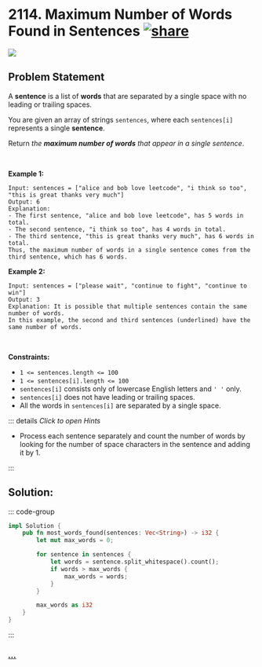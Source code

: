# 2114. Maximum Number of Words Found in Sentences [![share]](https://leetcode.com/problems/maximum-number-of-words-found-in-sentences/)

![][easy]

## Problem Statement

<p>A <strong>sentence</strong> is a list of <strong>words</strong> that are separated by a single space with no leading or trailing spaces.</p>
<p>You are given an array of strings <code>sentences</code>, where each <code>sentences[i]</code> represents a single <strong>sentence</strong>.</p>
<p>Return <em>the <strong>maximum number of words</strong> that appear in a single sentence</em>.</p>
<p> </p>
<p><strong class="example">Example 1:</strong></p>

```
Input: sentences = ["alice and bob love leetcode", "i think so too", "this is great thanks very much"]
Output: 6
Explanation:
- The first sentence, "alice and bob love leetcode", has 5 words in total.
- The second sentence, "i think so too", has 4 words in total.
- The third sentence, "this is great thanks very much", has 6 words in total.
Thus, the maximum number of words in a single sentence comes from the third sentence, which has 6 words.
```

<p><strong class="example">Example 2:</strong></p>

```
Input: sentences = ["please wait", "continue to fight", "continue to win"]
Output: 3
Explanation: It is possible that multiple sentences contain the same number of words.
In this example, the second and third sentences (underlined) have the same number of words.
```

<p> </p>
<p><strong>Constraints:</strong></p>
<ul>
<li><code>1 &lt;= sentences.length &lt;= 100</code></li>
<li><code>1 &lt;= sentences[i].length &lt;= 100</code></li>
<li><code>sentences[i]</code> consists only of lowercase English letters and <code>' '</code> only.</li>
<li><code>sentences[i]</code> does not have leading or trailing spaces.</li>
<li>All the words in <code>sentences[i]</code> are separated by a single space.</li>
</ul>

::: details _Click to open Hints_

- Process each sentence separately and count the number of words by looking for the number of space characters in the sentence and adding it by 1.

:::

## Solution:

::: code-group

```rs [Rust]
impl Solution {
    pub fn most_words_found(sentences: Vec<String>) -> i32 {
        let mut max_words = 0;

        for sentence in sentences {
            let words = sentence.split_whitespace().count();
            if words > max_words {
                max_words = words;
            }
        }

        max_words as i32
    }
}

```

:::

### [_..._](#)

```

```

<!----------------------------------{ link }--------------------------------->

[share]: https://graph.org/file/3ea5234dda646b71c574a.png
[easy]: https://img.shields.io/badge/Difficulty-Easy-bright.svg
[medium]: https://img.shields.io/badge/Difficulty-Medium-yellow.svg
[hard]: https://img.shields.io/badge/Difficulty-Hard-red.svg
